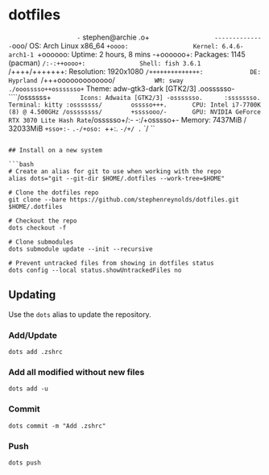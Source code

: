 # dotfiles

`                   -`                    stephen@archie
                  .o+`                   --------------
                 `ooo/                   OS: Arch Linux x86_64
                `+oooo:                  Kernel: 6.4.6-arch1-1
               `+oooooo:                 Uptime: 2 hours, 8 mins
               -+oooooo+:                Packages: 1145 (pacman)
             `/:-:++oooo+:               Shell: fish 3.6.1
            `/++++/+++++++:              Resolution: 1920x1080
           `/++++++++++++++:             DE: Hyprland
          `/+++ooooooooooooo/`           WM: sway
         ./ooosssso++osssssso+`          Theme: adw-gtk3-dark [GTK2/3]
        .oossssso-````/ossssss+`         Icons: Adwaita [GTK2/3]
       -osssssso.      :ssssssso.        Terminal: kitty
      :osssssss/        osssso+++.       CPU: Intel i7-7700K (8) @ 4.500GHz
     /ossssssss/        +ssssooo/-       GPU: NVIDIA GeForce RTX 3070 Lite Hash Rate
   `/ossssso+/:-        -:/+osssso+-     Memory: 7437MiB / 32033MiB
  `+sso+:-`                 `.-/+oso:
 `++:.                           `-/+/
 .`                                 `/                           ``
```

## Install on a new system

```bash
# Create an alias for git to use when working with the repo
alias dots="git --git-dir $HOME/.dotfiles --work-tree=$HOME"

# Clone the dotfiles repo
git clone --bare https://github.com/stephenreynolds/dotfiles.git $HOME/.dotfiles

# Checkout the repo
dots checkout -f

# Clone submodules
dots submodule update --init --recursive

# Prevent untracked files from showing in dotfiles status
dots config --local status.showUntrackedFiles no
```

## Updating

Use the `dots` alias to update the repository.

### Add/Update

`dots add .zshrc`

### Add all modified without new files

`dots add -u`

### Commit

`dots commit -m "Add .zshrc"`

### Push

`dots push`
